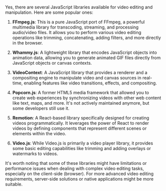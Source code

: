 Yes, there are several JavaScript libraries available for video editing and manipulation. Here are some popular ones:

1. **FFmpeg.js**: This is a pure JavaScript port of FFmpeg, a powerful multimedia library for transcoding, streaming, and processing audio/video files. It allows you to perform various video editing operations like trimming, concatenating, adding filters, and more directly in the browser.

2. **Whammy.js**: A lightweight library that encodes JavaScript objects into animation data, allowing you to generate animated GIF files directly from JavaScript objects or canvas contexts.

3. **VideoContext**: A JavaScript library that provides a renderer and a compositing engine to manipulate video and canvas sources in real-time, enabling features like video transitions, effects, and compositing.

4. **Popcorn.js**: A former HTML5 media framework that allowed you to create web experiences by synchronizing videos with other web content like text, maps, and more. It's not actively maintained anymore, but some developers still use it.

5. **Remotion**: A React-based library specifically designed for creating videos programmatically. It leverages the power of React to render videos by defining components that represent different scenes or elements within the video.

6. **Video.js**: While Video.js is primarily a video player library, it provides some basic editing capabilities like trimming and adding overlays or watermarks to videos.

It's worth noting that some of these libraries might have limitations or performance issues when dealing with complex video editing tasks, especially on the client-side (browser). For more advanced video editing requirements, server-side solutions or native applications might be more suitable.